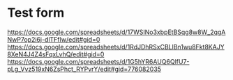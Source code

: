 # Test form
https://docs.google.com/spreadsheets/d/17WSINo3xbpEtBSqg8w8W_2qgANwP7op2i6j-dlTFfIw/edit#gid=0
https://docs.google.com/spreadsheets/d/1RdJDhRSxCBLlBn1wu8Fkt8KAJY8XeN4J4Z4sFqxLvhQ/edit#gid=0
https://docs.google.com/spreadsheets/d/1G5hYR6AUQ6QlfU7-pLg_Vvz519xN6ZsPhct_RYPvrY/edit#gid=776082035
